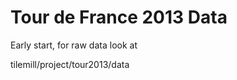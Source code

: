 Tour de France 2013 Data
========================

Early start, for raw data look at

tilemill/project/tour2013/data

